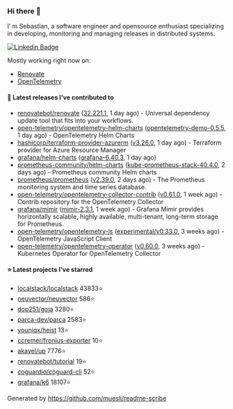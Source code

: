### Hi there 👋

I’ m Sebastian, a software engineer and opensource enthusiast specializing in developing, monitoring and managing releases in distributed systems.

[![Linkedin Badge](https://img.shields.io/badge/-LinkedIn-blue?style=flat&logo=Linkedin&logoColor=white&link=https://www.linkedin.com/in/sebastian-poxhofer/)](https://www.linkedin.com/in/sebastian-poxhofer/)

Mostly working right now on:
- [Renovate](https://github.com/renovatebot/renovate)
- [OpenTelemetry](https://github.com/open-telemetry)



#### 🚀 Latest releases I've contributed to

- [renovatebot/renovate](https://github.com/renovatebot/renovate) ([32.221.1](https://github.com/renovatebot/renovate/releases/tag/32.221.1), 1 day ago) - Universal dependency update tool that fits into your workflows.
- [open-telemetry/opentelemetry-helm-charts](https://github.com/open-telemetry/opentelemetry-helm-charts) ([opentelemetry-demo-0.5.5](https://github.com/open-telemetry/opentelemetry-helm-charts/releases/tag/opentelemetry-demo-0.5.5), 1 day ago) - OpenTelemetry Helm Charts
- [hashicorp/terraform-provider-azurerm](https://github.com/hashicorp/terraform-provider-azurerm) ([v3.26.0](https://github.com/hashicorp/terraform-provider-azurerm/releases/tag/v3.26.0), 1 day ago) - Terraform provider for Azure Resource Manager
- [grafana/helm-charts](https://github.com/grafana/helm-charts) ([grafana-6.40.3](https://github.com/grafana/helm-charts/releases/tag/grafana-6.40.3), 1 day ago)
- [prometheus-community/helm-charts](https://github.com/prometheus-community/helm-charts) ([kube-prometheus-stack-40.4.0](https://github.com/prometheus-community/helm-charts/releases/tag/kube-prometheus-stack-40.4.0), 2 days ago) - Prometheus community Helm charts
- [prometheus/prometheus](https://github.com/prometheus/prometheus) ([v2.39.0](https://github.com/prometheus/prometheus/releases/tag/v2.39.0), 2 days ago) - The Prometheus monitoring system and time series database.
- [open-telemetry/opentelemetry-collector-contrib](https://github.com/open-telemetry/opentelemetry-collector-contrib) ([v0.61.0](https://github.com/open-telemetry/opentelemetry-collector-contrib/releases/tag/v0.61.0), 1 week ago) - Contrib repository for the OpenTelemetry Collector
- [grafana/mimir](https://github.com/grafana/mimir) ([mimir-2.3.1](https://github.com/grafana/mimir/releases/tag/mimir-2.3.1), 1 week ago) - Grafana Mimir provides horizontally scalable, highly available, multi-tenant, long-term storage for Prometheus.
- [open-telemetry/opentelemetry-js](https://github.com/open-telemetry/opentelemetry-js) ([experimental/v0.33.0](https://github.com/open-telemetry/opentelemetry-js/releases/tag/experimental%2Fv0.33.0), 3 weeks ago) - OpenTelemetry JavaScript Client
- [open-telemetry/opentelemetry-operator](https://github.com/open-telemetry/opentelemetry-operator) ([v0.60.0](https://github.com/open-telemetry/opentelemetry-operator/releases/tag/v0.60.0), 3 weeks ago) - Kubernetes Operator for OpenTelemetry Collector

#### ⭐ Latest projects I've starred

- [localstack/localstack](https://github.com/localstack/localstack) 43833⭐
- [neuvector/neuvector](https://github.com/neuvector/neuvector) 586⭐
- [dop251/goja](https://github.com/dop251/goja) 3280⭐
- [parca-dev/parca](https://github.com/parca-dev/parca) 2583⭐
- [youniqx/heist](https://github.com/youniqx/heist) 13⭐
- [ccremer/fronius-exporter](https://github.com/ccremer/fronius-exporter) 10⭐
- [akavel/up](https://github.com/akavel/up) 7776⭐
- [renovatebot/tutorial](https://github.com/renovatebot/tutorial) 19⭐
- [coguardio/coguard-cli](https://github.com/coguardio/coguard-cli) 52⭐
- [grafana/k6](https://github.com/grafana/k6) 18107⭐



Generated by https://github.com/muesli/readme-scribe
